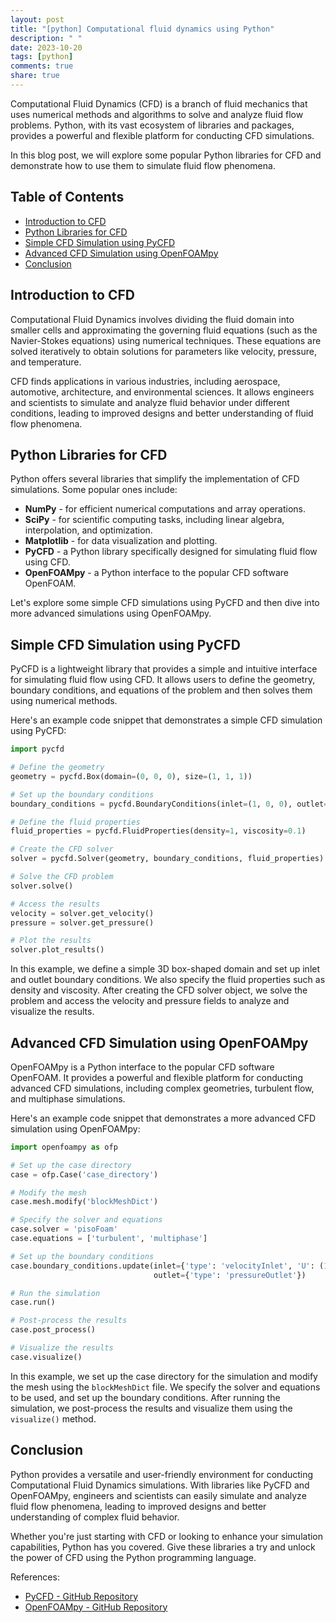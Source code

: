 ```yaml
---
layout: post
title: "[python] Computational fluid dynamics using Python"
description: " "
date: 2023-10-20
tags: [python]
comments: true
share: true
---
```


Computational Fluid Dynamics (CFD) is a branch of fluid mechanics that uses numerical methods and algorithms to solve and analyze fluid flow problems. Python, with its vast ecosystem of libraries and packages, provides a powerful and flexible platform for conducting CFD simulations.

In this blog post, we will explore some popular Python libraries for CFD and demonstrate how to use them to simulate fluid flow phenomena.

## Table of Contents
- [Introduction to CFD](#introduction-to-cfd)
- [Python Libraries for CFD](#python-libraries-for-cfd)
- [Simple CFD Simulation using PyCFD](#simple-cfd-simulation-using-pycfd)
- [Advanced CFD Simulation using OpenFOAMpy](#advanced-cfd-simulation-using-openfoampy)
- [Conclusion](#conclusion)

## Introduction to CFD
Computational Fluid Dynamics involves dividing the fluid domain into smaller cells and approximating the governing fluid equations (such as the Navier-Stokes equations) using numerical techniques. These equations are solved iteratively to obtain solutions for parameters like velocity, pressure, and temperature.

CFD finds applications in various industries, including aerospace, automotive, architecture, and environmental sciences. It allows engineers and scientists to simulate and analyze fluid behavior under different conditions, leading to improved designs and better understanding of fluid flow phenomena.

## Python Libraries for CFD
Python offers several libraries that simplify the implementation of CFD simulations. Some popular ones include:

- **NumPy** - for efficient numerical computations and array operations.
- **SciPy** - for scientific computing tasks, including linear algebra, interpolation, and optimization.
- **Matplotlib** - for data visualization and plotting.
- **PyCFD** - a Python library specifically designed for simulating fluid flow using CFD.
- **OpenFOAMpy** - a Python interface to the popular CFD software OpenFOAM.

Let's explore some simple CFD simulations using PyCFD and then dive into more advanced simulations using OpenFOAMpy.

## Simple CFD Simulation using PyCFD
PyCFD is a lightweight library that provides a simple and intuitive interface for simulating fluid flow using CFD. It allows users to define the geometry, boundary conditions, and equations of the problem and then solves them using numerical methods.

Here's an example code snippet that demonstrates a simple CFD simulation using PyCFD:

```python
import pycfd

# Define the geometry
geometry = pycfd.Box(domain=(0, 0, 0), size=(1, 1, 1))

# Set up the boundary conditions
boundary_conditions = pycfd.BoundaryConditions(inlet=(1, 0, 0), outlet=(0, 0, 0))

# Define the fluid properties
fluid_properties = pycfd.FluidProperties(density=1, viscosity=0.1)

# Create the CFD solver
solver = pycfd.Solver(geometry, boundary_conditions, fluid_properties)

# Solve the CFD problem
solver.solve()

# Access the results
velocity = solver.get_velocity()
pressure = solver.get_pressure()

# Plot the results
solver.plot_results()
```

In this example, we define a simple 3D box-shaped domain and set up inlet and outlet boundary conditions. We also specify the fluid properties such as density and viscosity. After creating the CFD solver object, we solve the problem and access the velocity and pressure fields to analyze and visualize the results.

## Advanced CFD Simulation using OpenFOAMpy
OpenFOAMpy is a Python interface to the popular CFD software OpenFOAM. It provides a powerful and flexible platform for conducting advanced CFD simulations, including complex geometries, turbulent flow, and multiphase simulations.

Here's an example code snippet that demonstrates a more advanced CFD simulation using OpenFOAMpy:

```python
import openfoampy as ofp

# Set up the case directory
case = ofp.Case('case_directory')

# Modify the mesh
case.mesh.modify('blockMeshDict')

# Specify the solver and equations
case.solver = 'pisoFoam'
case.equations = ['turbulent', 'multiphase']

# Set up the boundary conditions
case.boundary_conditions.update(inlet={'type': 'velocityInlet', 'U': (1, 0, 0)},
                                outlet={'type': 'pressureOutlet'})

# Run the simulation
case.run()

# Post-process the results
case.post_process()

# Visualize the results
case.visualize()
```

In this example, we set up the case directory for the simulation and modify the mesh using the `blockMeshDict` file. We specify the solver and equations to be used, and set up the boundary conditions. After running the simulation, we post-process the results and visualize them using the `visualize()` method.

## Conclusion
Python provides a versatile and user-friendly environment for conducting Computational Fluid Dynamics simulations. With libraries like PyCFD and OpenFOAMpy, engineers and scientists can easily simulate and analyze fluid flow phenomena, leading to improved designs and better understanding of complex fluid behavior.

Whether you're just starting with CFD or looking to enhance your simulation capabilities, Python has you covered. Give these libraries a try and unlock the power of CFD using the Python programming language.

References:
- [PyCFD - GitHub Repository](https://github.com/pycfd/pycfd)
- [OpenFOAMpy - GitHub Repository](https://github.com/YuanHang329/OpenFOAMpy)
